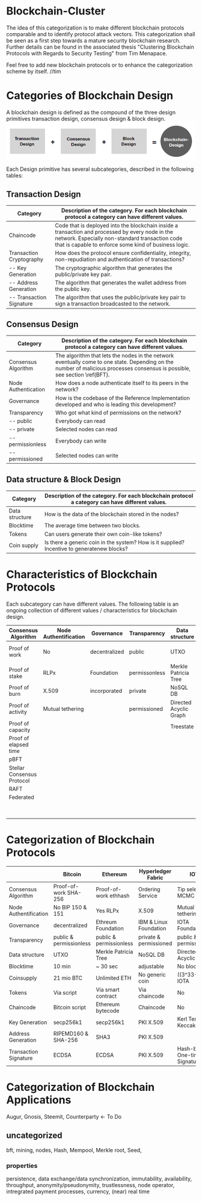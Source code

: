 # Blockchain-Cluster

The idea of this categorization is to make different blockchain protocols comparable and to identify protocol attack vectors.
This categorization shall be seen as a first step towards a mature security blockchain research.
Further details can be found in the associated thesis "Clustering Blockchain Protocols with Regards to Security Testing" from Tim Menapace.

Feel free to add new blockchain protocols or to enhance the categorization scheme by itself.
//tim
# Categories of Blockchain Design
A blockchain design is defined as the compound of the three design primitives transaction design, consensus design & block design.
![](images/Blockchain_Design.png?raw=true)

Each Design primitive has several subcategories, described in the following tables:

## Transaction Design
| Category                  | Description of the category. For each blockchain protocol a category can have different values. |
|----------------------------|---------------------------------------------------------------------------------------------------------------------------------------------------------------------------------------------------------------|
| Chaincode                  | Code that is deployed into the blockchain inside a transaction and  processed by every node in the network. Especially non-standard  transaction code that is capable to enforce some kind of business logic. |
| Transaction Cryptography   | How does the protocol ensure confidentiality, integrity,  non-repudiation and authentication of transactions?                                                                                                 |
| -- Key Generation           | The cryptographic algorithm that generates the public/private key pair.                                                                                                                                       |
| -- Address    Generation    | The algorithm that generates the wallet address from the public key.                                                                                                                                          |
| -- Transaction    Signature | The algorithm that uses the public/private key pair to sign a transaction  broadcasted to the network.                                                                                                        |

## Consensus Design
| Category                  | Description of the category. For each blockchain protocol a category can have different values. |
|----------------------------|---------------------------------------------------------------------------------------------------------------------------------------------------------------------------------------------------------------|
| Consensus Algorithm        | The algorithm that lets the nodes in the network eventually come to  one state. Depending on the number of malicious processes  consensus is possible, see section \ref{BFT}.                                 |
| Node Authentication        | How does a node authenticate itself to its peers in the network?                                                                                                                                              |
| Governance                 | How is the codebase of the Reference Implementation developed  and who is leading this development?                                                                                                           |
| Transparency               | Who got what kind of permissions on the network?                                                                                                                                                              |
| -- public                     | Everybody can read                                                                                                                                                                                            |
| -- private                    | Selected nodes can read                                                                                                                                                                                       |
| -- permissionless             | Everybody can write                                                                                                                                                                                           |
| -- permissioned               | Selected nodes can write                                                                                                                                                                                      |

## Data structure & Block Design
| Category                  | Description of the category. For each blockchain protocol a category can have different values. |
|----------------------------|---------------------------------------------------------------------------------------------------------------------------------------------------------------------------------------------------------------|
| Data structure             | How is the data of the blockchain stored in the nodes?                                                                                                                                                        |
| Blocktime                  | The average time between two blocks.                                                                                                                                                                          |
| Tokens                     | Can users generate their own coin-like tokens?                                                                                                                                                                |
| Coin supply                | Is there a generic coin in the system? How is it supplied?  Incentive to generatenew blocks?                                                                                                                  |

# Characteristics of Blockchain Protocols

Each subcategory can have different values.
The following table is an ongoing collection of different values / characteristics for blockchain design.


| Consensus Algorithm        | Node  Authentification | Governance    | Transparency  | Data structure         | Blocktime  | Coinsupply      | Tokens        | Key  Generation | Address Generation | Transaction Signature     |   | Usage                          |   |
|----------------------------|------------------------|---------------|---------------|------------------------|------------|-----------------|---------------|-----------------|--------------------|---------------------------|---|--------------------------------|---|
| Proof of work              | No                     | decentralized | public        | UTXO                   | fixed time | fixed amount    | Via chaincode | ECC             | RIPEM160 & SHA256  | ECDSA -ed25519 -secp256k1 |   | computation                    |   |
| Proof of stake             | RLPx                   | Foundation    | permissonless | Merkle Patricia Tree   | adjustable | unlimited       | No Tokens     | PKI X.509       | SHA3               | PKI X.509                 |   | file storage                   |   |
| Proof of burn              | X.509                  | incorporated  | private       | NoSQL DB               | No blocks  | no generic coin |               | Kerl            | PKI X.509          | Hash-based OTS            |   | external data                  |   |
| Proof of activity          | Mutual tethering       |               | permissioned  | Directed Acyclic Graph |            |                 |               |                 | Kerl               | ring                      |   | monetization                   |   |
| Proof of capacity          |                        |               |               | Treestate              |            |                 |               |                 |                    |                           |   | payments                       |   |
| Proof of elapsed time      |                        |               |               |                        |            |                 |               |                 |                    |                           |   | cross-blockchain communication |   |
| pBFT                       |                        |               |               |                        |            |                 |               |                 |                    |                           |   | media                          |   |
| Stellar Consensus Protocol |                        |               |               |                        |            |                 |               |                 |                    |                           |   | supply chain                   |   |
| RAFT                       |                        |               |               |                        |            |                 |               |                 |                    |                           |   | securitization                 |   |
| Federated                  |                        |               |               |                        |            |                 |               |                 |                    |                           |   | settlement                     |   |
|                            |                        |               |               |                        |            |                 |               |                 |                    |                           |   | assets                         |   |
|                            |                        |               |               |                        |            |                 |               |                 |                    |                           |   | governance                     |   |

# Categorization of Blockchain Protocols

|                        | Bitcoin                  | Ethereum                | Hyperledger Fabric     | IOTA                          | Monero                    | Zcash                   | Stellar                 | Tendermint             | Chain | Tezos | Sia     | BigchainDB      | Mediachain |
|------------------------|--------------------------|-------------------------|------------------------|-------------------------------|---------------------------|-------------------------|-------------------------|------------------------|-------|-------|---------|-----------------|------------|
| Consensus Algorithm    | Proof-of-work SHA-256    | Proof-of-work ethhash   | Ordering  Service      | Tip selection MCMC            | Proof-of-work CryptoNight | Proof-of-work equihash  | Stellar Consensus       | BFT                    |       |       | PoW     | PoS             |            |
| Node  Authentification | No BIP 150 & 151         | Yes RLPx                | X.509                  | Mutual tethering              |                           |                         |                         |                        |       |       |         |                 |            |
| Governance             | decentralized            | Ethreum Foundation      | IBM & Linux Foundation | IOTA Foundation               | decentralized             | Zcash Foundation        | Foundation              |                        |       |       |         |                 |            |
| Transparency           | public &  permissionless | public & permissionless | private & permissioned | public & permissionless       | public & permissionless   | public & permissionless | public & permissionless | private & permissioned |       |       |         |                 |            |
| Data structure         | UTXO                     | Merkle Patricia Tree    | NoSQL DB               | Directed  Acyclic Graph       | UTXO LMDB                 | Treestate               |                         |                        |       |       |         |                 |            |
| Blocktime              | 10 min                   | ~ 30 sec                | adjustable             | No blocks                     | 2 min                     | 150 sec                 |                         |                        |       |       |         |                 |            |
| Coinsupply             | 21 mio BTC               | Unlimited ETH           | No generic coin        | ((3^33-1)/2) IOTA             | Unlimited XMR             | 21 mio                  | 100 bil lumen           |                        |       |       |         | No generic coin |            |
| Tokens                 | Via script               | Via smart contract      | Via chaincode          | No                            |                           |                         | Yes                     |                        |       |       |         |                 |            |
| Chaincode              | Bitcoin script           | Ethereum bytecode       | Chaincode              | No                            |                           |                         |                         |                        |       |       |         |                 |            |
| Key Generation         | secp256k1                | secp256k1               | PKI X.509              | Kerl Ternary Keccak384        | ed25519                   |                         | secp256k1               |                        |       |       |         |                 |            |
| Address  Generation    | RIPEMD160 & SHA-256      | SHA3                    | PKI X.509              |                               | Keccak256                 | zk-SNARKs black         | SHA-256                 | SHA-256                |       |       | blake2b | SHA3-256        |            |
| Transaction Signature  | ECDSA                    | ECDSA                   | PKI X.509              | Hash-based One-time Signature | ring signature            | BLAKE2b-256             | ed25519                 | ed25519                |       |       | ed25519 | ed25519         |            |


# Categorization of Blockchain Applications
Augur, Gnosis, Steemit, Counterparty <- To Do

## uncategorized
bft, mining, nodes, Hash, Mempool, Merkle root, Seed,

### properties
persistence, data exchange/data synchronization, immutability, availability, throughput, anonymity/pseudonymity, trustlessness, node operator, intregrated payment processes, currency, (near) real time
